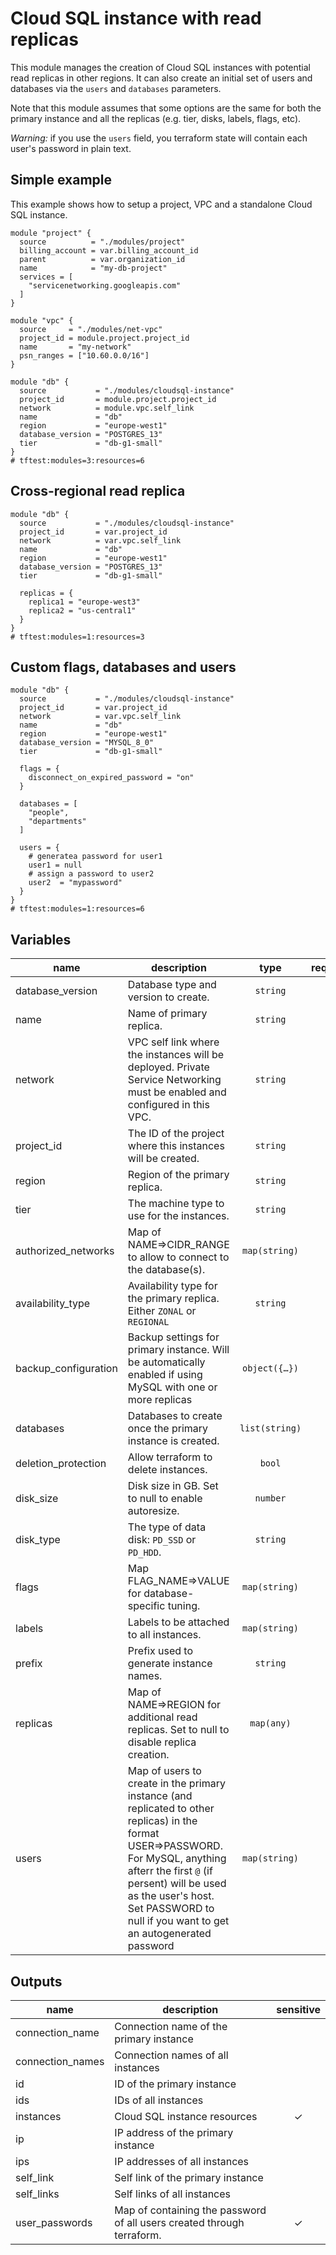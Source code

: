 # Cloud SQL instance with read replicas

This module manages the creation of Cloud SQL instances with potential read replicas in other regions. It can also create an initial set of users and databases via the `users` and `databases` parameters.

Note that this module assumes that some options are the same for both the primary instance and all the replicas (e.g. tier, disks, labels, flags, etc).

*Warning:* if you use the `users` field, you terraform state will contain each user's password in plain text.

## Simple example

This example shows how to setup a project, VPC and a standalone Cloud SQL instance.

```hcl
module "project" {
  source          = "./modules/project"
  billing_account = var.billing_account_id
  parent          = var.organization_id
  name            = "my-db-project"
  services = [
    "servicenetworking.googleapis.com"
  ]
}

module "vpc" {
  source     = "./modules/net-vpc"
  project_id = module.project.project_id
  name       = "my-network"
  psn_ranges = ["10.60.0.0/16"]
}

module "db" {
  source           = "./modules/cloudsql-instance"
  project_id       = module.project.project_id
  network          = module.vpc.self_link
  name             = "db"
  region           = "europe-west1"
  database_version = "POSTGRES_13"
  tier             = "db-g1-small"
}
# tftest:modules=3:resources=6
```

## Cross-regional read replica

```hcl
module "db" {
  source           = "./modules/cloudsql-instance"
  project_id       = var.project_id
  network          = var.vpc.self_link
  name             = "db"
  region           = "europe-west1"
  database_version = "POSTGRES_13"
  tier             = "db-g1-small"

  replicas = {
    replica1 = "europe-west3"
    replica2 = "us-central1"
  }
}
# tftest:modules=1:resources=3
```

## Custom flags, databases and users

```hcl
module "db" {
  source           = "./modules/cloudsql-instance"
  project_id       = var.project_id
  network          = var.vpc.self_link
  name             = "db"
  region           = "europe-west1"
  database_version = "MYSQL_8_0"
  tier             = "db-g1-small"

  flags = {
    disconnect_on_expired_password = "on"
  }

  databases = [
    "people",
    "departments"
  ]

  users = {
    # generatea password for user1
    user1 = null
    # assign a password to user2
    user2  = "mypassword"
  }
}
# tftest:modules=1:resources=6
```


<!-- BEGIN TFDOC -->

## Variables

| name | description | type | required | default |
|---|---|:---:|:---:|:---:|
| database_version | Database type and version to create. | <code>string</code> | ✓ |  |
| name | Name of primary replica. | <code>string</code> | ✓ |  |
| network | VPC self link where the instances will be deployed. Private Service Networking must be enabled and configured in this VPC. | <code>string</code> | ✓ |  |
| project_id | The ID of the project where this instances will be created. | <code>string</code> | ✓ |  |
| region | Region of the primary replica. | <code>string</code> | ✓ |  |
| tier | The machine type to use for the instances. | <code>string</code> | ✓ |  |
| authorized_networks | Map of NAME=>CIDR_RANGE to allow to connect to the database(s). | <code>map&#40;string&#41;</code> |  | <code>null</code> |
| availability_type | Availability type for the primary replica. Either `ZONAL` or `REGIONAL` | <code>string</code> |  | <code>&#34;ZONAL&#34;</code> |
| backup_configuration | Backup settings for primary instance. Will be automatically enabled if using MySQL with one or more replicas | <code title="object&#40;&#123;&#10;  enabled            &#61; bool&#10;  binary_log_enabled &#61; bool&#10;  start_time         &#61; string&#10;  location           &#61; string&#10;  log_retention_days &#61; number&#10;  retention_count    &#61; number&#10;&#125;&#41;">object&#40;&#123;&#8230;&#125;&#41;</code> |  | <code title="&#123;&#10;  enabled            &#61; false&#10;  binary_log_enabled &#61; false&#10;  start_time         &#61; &#34;23:00&#34;&#10;  location           &#61; &#34;EU&#34;&#10;  log_retention_days &#61; 7&#10;  retention_count    &#61; 7&#10;&#125;">&#123;&#8230;&#125;</code> |
| databases | Databases to create once the primary instance is created. | <code>list&#40;string&#41;</code> |  | <code>null</code> |
| deletion_protection | Allow terraform to delete instances. | <code>bool</code> |  | <code>false</code> |
| disk_size | Disk size in GB. Set to null to enable autoresize. | <code>number</code> |  | <code>null</code> |
| disk_type | The type of data disk: `PD_SSD` or `PD_HDD`. | <code>string</code> |  | <code>&#34;PD_SSD&#34;</code> |
| flags | Map FLAG_NAME=>VALUE for database-specific tuning. | <code>map&#40;string&#41;</code> |  | <code>null</code> |
| labels | Labels to be attached to all instances. | <code>map&#40;string&#41;</code> |  | <code>null</code> |
| prefix | Prefix used to generate instance names. | <code>string</code> |  | <code>null</code> |
| replicas | Map of NAME=>REGION for additional read replicas. Set to null to disable replica creation. | <code>map&#40;any&#41;</code> |  | <code>null</code> |
| users | Map of users to create in the primary instance (and replicated to other replicas) in the format USER=>PASSWORD. For MySQL, anything afterr the first `@` (if persent) will be used as the user's host. Set PASSWORD to null if you want to get an autogenerated password | <code>map&#40;string&#41;</code> |  | <code>null</code> |

## Outputs

| name | description | sensitive |
|---|---|:---:|
| connection_name | Connection name of the primary instance |  |
| connection_names | Connection names of all instances |  |
| id | ID of the primary instance |  |
| ids | IDs of all instances |  |
| instances | Cloud SQL instance resources | ✓ |
| ip | IP address of the primary instance |  |
| ips | IP addresses of all instances |  |
| self_link | Self link of the primary instance |  |
| self_links | Self links of all instances |  |
| user_passwords | Map of containing the password of all users created through terraform. | ✓ |

<!-- END TFDOC -->

